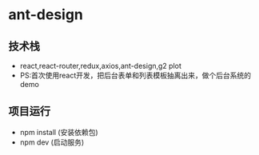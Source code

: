 # ant-design
## 技术栈
 * react,react-router,redux,axios,ant-design,g2 plot
 * PS:首次使用react开发，把后台表单和列表模板抽离出来，做个后台系统的demo

## 项目运行
* npm install (安装依赖包)
* npm dev (启动服务)
